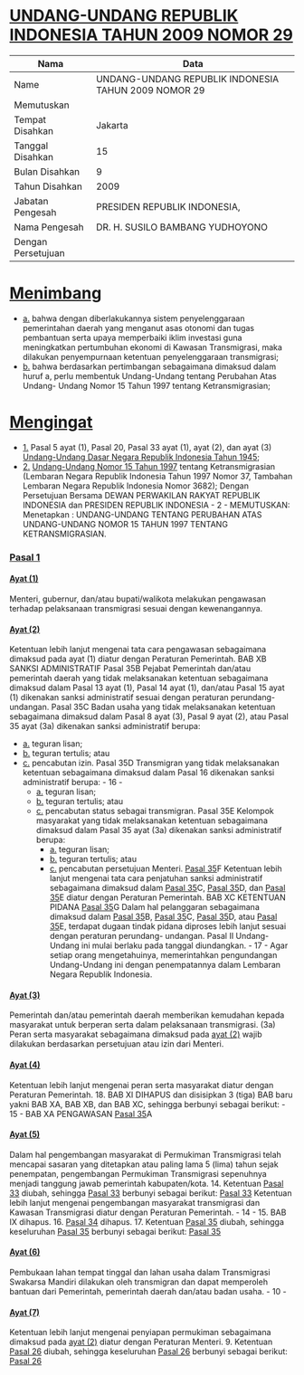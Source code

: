 # [UNDANG-UNDANG REPUBLIK INDONESIA TAHUN 2009 NOMOR 29](http://example.org/legal/document/uu/2009/29)

| Nama | Data |
| ------ | ----- |
|Name|UNDANG-UNDANG REPUBLIK INDONESIA TAHUN 2009 NOMOR 29|
|Memutuskan||
|Tempat Disahkan|Jakarta|
|Tanggal Disahkan|15|
|Bulan Disahkan|9|
|Tahun Disahkan|2009|
|Jabatan Pengesah|PRESIDEN REPUBLIK INDONESIA,|
|Nama Pengesah|DR. H. SUSILO BAMBANG YUDHOYONO|
|Dengan Persetujuan||
# [Menimbang](http://example.org/legal/document/uu/2009/29/menimbang)

* [a.](http://example.org/legal/document/uu/2009/29/menimbang/point/a) bahwa dengan diberlakukannya sistem penyelenggaraan pemerintahan daerah yang menganut asas otonomi dan tugas pembantuan serta upaya memperbaiki iklim investasi guna meningkatkan pertumbuhan ekonomi di Kawasan Transmigrasi, maka dilakukan penyempurnaan ketentuan penyelenggaraan transmigrasi;
* [b.](http://example.org/legal/document/uu/2009/29/menimbang/point/b) bahwa berdasarkan pertimbangan sebagaimana dimaksud dalam huruf a, perlu membentuk Undang-Undang tentang Perubahan Atas Undang- Undang Nomor 15 Tahun 1997 tentang Ketransmigrasian;
# [Mengingat](http://example.org/legal/document/uu/2009/29/mengingat)

* [1.](http://example.org/legal/document/uu/2009/29/mengingat/point/0001) Pasal 5 ayat (1), Pasal 20, Pasal 33 ayat (1), ayat (2), dan ayat (3) [Undang-Undang Dasar Negara Republik Indonesia Tahun 1945](http://example.org/legal/document/uu);
* [2.](http://example.org/legal/document/uu/2009/29/mengingat/point/0002) [Undang-Undang Nomor 15 Tahun 1997](http://example.org/legal/document/uu/1997/15) tentang Ketransmigrasian (Lembaran Negara Republik Indonesia Tahun 1997 Nomor 37, Tambahan Lembaran Negara Republik Indonesia Nomor 3682); Dengan Persetujuan Bersama DEWAN PERWAKILAN RAKYAT REPUBLIK INDONESIA dan PRESIDEN REPUBLIK INDONESIA - 2 - MEMUTUSKAN: Menetapkan : UNDANG-UNDANG TENTANG PERUBAHAN ATAS UNDANG-UNDANG NOMOR 15 TAHUN 1997 TENTANG KETRANSMIGRASIAN.

### [Pasal 1](http://example.org/legal/document/uu/2009/29/pasal/0001)

#### [Ayat (1)](http://example.org/legal/document/uu/2009/29/pasal/0001/version/20090915/ayat/0001)
Menteri, gubernur, dan/atau bupati/walikota melakukan pengawasan terhadap pelaksanaan transmigrasi sesuai dengan kewenangannya.

#### [Ayat (2)](http://example.org/legal/document/uu/2009/29/pasal/0001/version/20090915/ayat/0002)
Ketentuan lebih lanjut mengenai tata cara pengawasan sebagaimana dimaksud pada ayat (1) diatur dengan Peraturan Pemerintah. BAB XB SANKSI ADMINISTRATIF Pasal 35B Pejabat Pemerintah dan/atau pemerintah daerah yang tidak melaksanakan ketentuan sebagaimana dimaksud dalam Pasal 13 ayat (1), Pasal 14 ayat (1), dan/atau Pasal 15 ayat (1) dikenakan sanksi administratif sesuai dengan peraturan perundang-undangan. Pasal 35C Badan usaha yang tidak melaksanakan ketentuan sebagaimana dimaksud dalam Pasal 8 ayat (3), Pasal 9 ayat (2), atau Pasal 35 ayat (3a) dikenakan sanksi administratif berupa:
* [a.](http://example.org/legal/document/uu/2009/29/pasal/0001/version/20090915/ayat/0002/point/a) teguran lisan;
* [b.](http://example.org/legal/document/uu/2009/29/pasal/0001/version/20090915/ayat/0002/point/b) teguran tertulis; atau
* [c.](http://example.org/legal/document/uu/2009/29/pasal/0001/version/20090915/ayat/0002/point/c) pencabutan izin. Pasal 35D Transmigran yang tidak melaksanakan ketentuan sebagaimana dimaksud dalam Pasal 16 dikenakan sanksi administratif berupa: - 16 -
    * [a.](http://example.org/legal/document/uu/2009/29/pasal/0001/version/20090915/ayat/0002/point/c/point/a) teguran lisan;
    * [b.](http://example.org/legal/document/uu/2009/29/pasal/0001/version/20090915/ayat/0002/point/c/point/b) teguran tertulis; atau
    * [c.](http://example.org/legal/document/uu/2009/29/pasal/0001/version/20090915/ayat/0002/point/c/point/c) pencabutan status sebagai transmigran. Pasal 35E Kelompok masyarakat yang tidak melaksanakan ketentuan sebagaimana dimaksud dalam Pasal 35 ayat (3a) dikenakan sanksi administratif berupa:
        * [a.](http://example.org/legal/document/uu/2009/29/pasal/0001/version/20090915/ayat/0002/point/c/point/c/point/a) teguran lisan;
        * [b.](http://example.org/legal/document/uu/2009/29/pasal/0001/version/20090915/ayat/0002/point/c/point/c/point/b) teguran tertulis; atau
        * [c.](http://example.org/legal/document/uu/2009/29/pasal/0001/version/20090915/ayat/0002/point/c/point/c/point/c) pencabutan persetujuan Menteri. [Pasal 35](http://example.org/legal/document/uu/2009/29/pasal/0035)F Ketentuan lebih lanjut mengenai tata cara penjatuhan sanksi administratif sebagaimana dimaksud dalam [Pasal 35](http://example.org/legal/document/uu/2009/29/pasal/0035)C, [Pasal 35](http://example.org/legal/document/uu/2009/29/pasal/0035)D, dan [Pasal 35](http://example.org/legal/document/uu/2009/29/pasal/0035)E diatur dengan Peraturan Pemerintah. BAB XC KETENTUAN PIDANA [Pasal 35](http://example.org/legal/document/uu/2009/29/pasal/0035)G Dalam hal pelanggaran sebagaimana dimaksud dalam [Pasal 35](http://example.org/legal/document/uu/2009/29/pasal/0035)B, [Pasal 35](http://example.org/legal/document/uu/2009/29/pasal/0035)C, [Pasal 35](http://example.org/legal/document/uu/2009/29/pasal/0035)D, atau [Pasal 35](http://example.org/legal/document/uu/2009/29/pasal/0035)E, terdapat dugaan tindak pidana diproses lebih lanjut sesuai dengan peraturan perundang- undangan. Pasal II Undang-Undang ini mulai berlaku pada tanggal diundangkan. - 17 - Agar setiap orang mengetahuinya, memerintahkan pengundangan Undang-Undang ini dengan penempatannya dalam Lembaran Negara Republik Indonesia.

#### [Ayat (3)](http://example.org/legal/document/uu/2009/29/pasal/0001/version/20090915/ayat/0003)
Pemerintah dan/atau pemerintah daerah memberikan kemudahan kepada masyarakat untuk berperan serta dalam pelaksanaan transmigrasi. (3a) Peran serta masyarakat sebagaimana dimaksud pada [ayat (2)](http://example.org/legal/document/uu/2009/29/pasal/0001/version/20090915/ayat/0002) wajib dilakukan berdasarkan persetujuan atau izin dari Menteri.

#### [Ayat (4)](http://example.org/legal/document/uu/2009/29/pasal/0001/version/20090915/ayat/0004)
Ketentuan lebih lanjut mengenai peran serta masyarakat diatur dengan Peraturan Pemerintah. 18. BAB XI DIHAPUS dan disisipkan 3 (tiga) BAB baru yakni BAB XA, BAB XB, dan BAB XC, sehingga berbunyi sebagai berikut: - 15 - BAB XA PENGAWASAN [Pasal 35](http://example.org/legal/document/uu/2009/29/pasal/0035)A

#### [Ayat (5)](http://example.org/legal/document/uu/2009/29/pasal/0001/version/20090915/ayat/0005)
Dalam hal pengembangan masyarakat di Permukiman Transmigrasi telah mencapai sasaran yang ditetapkan atau paling lama 5 (lima) tahun sejak penempatan, pengembangan Permukiman Transmigrasi sepenuhnya menjadi tanggung jawab pemerintah kabupaten/kota. 14. Ketentuan [Pasal 33](http://example.org/legal/document/uu/2009/29/pasal/0033) diubah, sehingga [Pasal 33](http://example.org/legal/document/uu/2009/29/pasal/0033) berbunyi sebagai berikut: [Pasal 33](http://example.org/legal/document/uu/2009/29/pasal/0033) Ketentuan lebih lanjut mengenai pengembangan masyarakat transmigrasi dan Kawasan Transmigrasi diatur dengan Peraturan Pemerintah. - 14 - 15. BAB IX dihapus. 16. [Pasal 34](http://example.org/legal/document/uu/2009/29/pasal/0034) dihapus. 17. Ketentuan [Pasal 35](http://example.org/legal/document/uu/2009/29/pasal/0035) diubah, sehingga keseluruhan [Pasal 35](http://example.org/legal/document/uu/2009/29/pasal/0035) berbunyi sebagai berikut: [Pasal 35](http://example.org/legal/document/uu/2009/29/pasal/0035)

#### [Ayat (6)](http://example.org/legal/document/uu/2009/29/pasal/0001/version/20090915/ayat/0006)
Pembukaan lahan tempat tinggal dan lahan usaha dalam Transmigrasi Swakarsa Mandiri dilakukan oleh transmigran dan dapat memperoleh bantuan dari Pemerintah, pemerintah daerah dan/atau badan usaha. - 10 -

#### [Ayat (7)](http://example.org/legal/document/uu/2009/29/pasal/0001/version/20090915/ayat/0007)
Ketentuan lebih lanjut mengenai penyiapan permukiman sebagaimana dimaksud pada [ayat (2)](http://example.org/legal/document/uu/2009/29/pasal/0001/version/20090915/ayat/0002) diatur dengan Peraturan Menteri. 9. Ketentuan [Pasal 26](http://example.org/legal/document/uu/2009/29/pasal/0026) diubah, sehingga keseluruhan [Pasal 26](http://example.org/legal/document/uu/2009/29/pasal/0026) berbunyi sebagai berikut: [Pasal 26](http://example.org/legal/document/uu/2009/29/pasal/0026)

